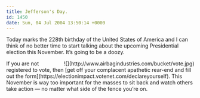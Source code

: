 ```yaml
---
title: Jefferson's Day.
id: 1450
date: Sun, 04 Jul 2004 13:50:14 +0000
---
```


Today marks the 228th birthday of the United States of America and I can think of no better time to start talking about the upcoming Presidential election this November. It’s going to be a doozy.



<div style="float: right; padding-left: 8px;">![](http://www.airbagindustries.com/bucket/vote.jpg)</div>If you are not registered to vote, then [get off your complacent apathetic rear-end and fill out the form](https://electionimpact.votenet.com/declareyourself). This November is way too important for the masses to sit back and watch others take action — no matter what side of the fence you’re on.





